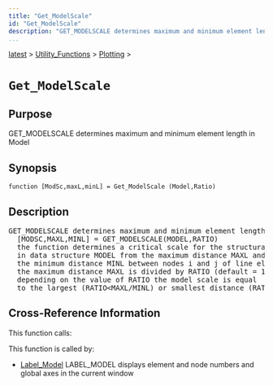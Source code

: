 ```yaml
---
title: "Get_ModelScale"
id: "Get_ModelScale"
description: "GET_MODELSCALE determines maximum and minimum element length in Model"
...
```


<!-- <a name="_top"></a> -->
<!-- <div><a href="../../../.autoindex.md">Home</a> &gt;  -->
 <a href="#">latest</a> &gt; <a href="#">Utility_Functions</a> &gt; <a href=".autoindex.md">Plotting</a> &gt; 
<!-- Get_ModelScale.m</div> -->

<!--<table width="100%"><tr><td align="left"><a href="../../../.autoindex.md"><img alt="<" border="0" src="../../../left.png">&nbsp;Master index</a></td>
<td align="right"><a href=".autoindex.md">Index for latest\Utility_Functions\Plotting&nbsp;<img alt=">" border="0" src="../../../right.png"></a></td></tr></table>-->
# `Get_ModelScale`



## <a name="_name"></a>Purpose


GET_MODELSCALE determines maximum and minimum element length in Model

<!-- <div class="box"><strong>GET_MODELSCALE determines maximum and minimum element length in Model</strong></div> -->

## <a name="_synopsis"></a>Synopsis

`function [ModSc,maxL,minL] = Get_ModelScale (Model,Ratio)` 

## Description


<pre class="comment">GET_MODELSCALE determines maximum and minimum element length in Model
  [MODSC,MAXL,MINL] = GET_MODELSCALE(MODEL,RATIO)
  the function determines a critical scale for the structural model
  in data structure MODEL from the maximum distance MAXL and
  the minimum distance MINL between nodes i and j of line elements;
  the maximum distance MAXL is divided by RATIO (default = 1.5-0.5*MINL/MAXL);
  depending on the value of RATIO the model scale is equal
  to the largest (RATIO&lt;MAXL/MINL) or smallest distance (RATIO&gt;MAXL/MINL)</pre>
<!-- <div class="fragment"><pre class="comment">GET_MODELSCALE determines maximum and minimum element length in Model
  [MODSC,MAXL,MINL] = GET_MODELSCALE(MODEL,RATIO)
  the function determines a critical scale for the structural model
  in data structure MODEL from the maximum distance MAXL and
  the minimum distance MINL between nodes i and j of line elements;
  the maximum distance MAXL is divided by RATIO (default = 1.5-0.5*MINL/MAXL);
  depending on the value of RATIO the model scale is equal
  to the largest (RATIO&lt;MAXL/MINL) or smallest distance (RATIO&gt;MAXL/MINL)</pre></div> -->

<!-- crossreference -->
## <a name="_cross"></a>Cross-Reference Information

This function calls:
<ul style="list-style-image:url(../../../matlabicon.gif)">
</ul>

This function is called by:
<ul style="list-style-image:url(../../../matlabicon.gif)">
<li><a href="Label_Model.md" class="code" title="function Label_Model (Model,LblOpt)">Label_Model</a>	LABEL_MODEL displays element and node numbers and global axes in the current window</li></ul>
<!-- crossreference -->




<!-- <hr><address>Generated on Mon 15-Feb-2021 18:38:47 by <strong><a href="http://www.artefact.tk/software/matlab/m2html/" title="Matlab Documentation in HTML">m2html</a></strong> &copy; 2005</address> -->